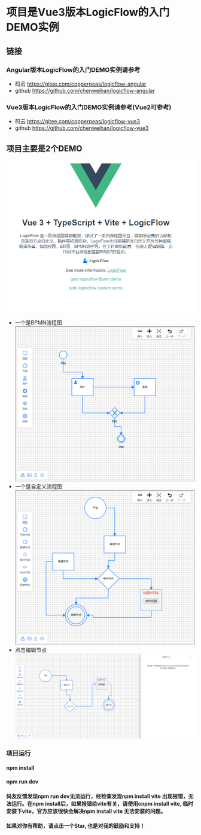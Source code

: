 # 项目是Vue3版本LogicFlow的入门DEMO实例

## 链接
### Angular版本LogicFlow的入门DEMO实例请参考
- 码云 https://gitee.com/copperpeas/logicflow-angular
- github  https://github.com/chenweihan/logicflow-angular
### Vue3版本LogicFlow的入门DEMO实例请参考(Vue2可参考)
- 码云 https://gitee.com/copperpeas/logicflow-vue3
- github  https://github.com/chenweihan/logicflow-vue3

## 项目主要是2个DEMO

![This is a alt image](./public/1.png)
* 一个是BPMN流程图
![This is a alt image](./public/2.png)
* 一个是自定义流程图
![This is a alt image](./public/3.png)
* 点击编辑节点
![This is a alt image](./public/4.png)


### 项目运行

#### npm install
#### npm run dev

#### 码友反馈发现npm run dev无法运行，经检查发现npm install vite 出现报错，无法运行。在npm install后，如果报错给vite有关，请使用cnpm install vite, 临时安装下vite，官方应该很快会解决npm install vite 无法安装的问题。

#### 如果对你有帮助，请点击一个Star, 也是对我的鼓励和支持！
